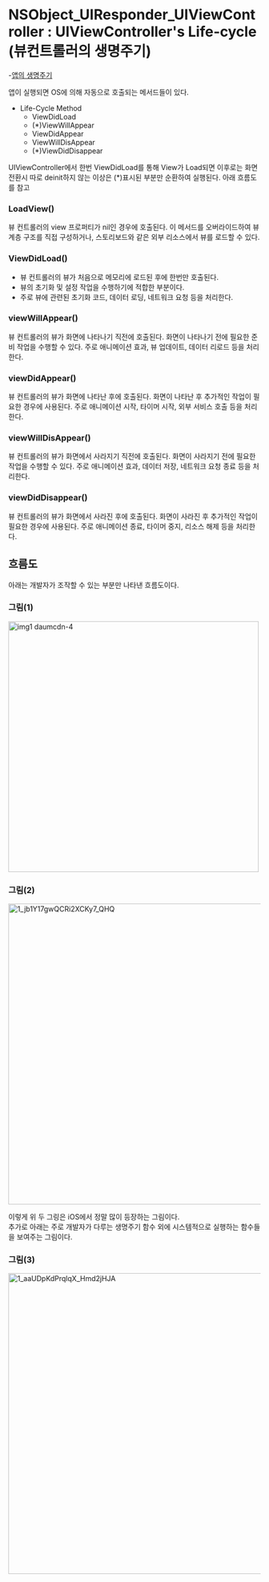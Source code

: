 # NSObject_UIResponder_UIViewController : UIViewController's Life-cycle (뷰컨트롤러의 생명주기)
-[앱의 생명주기](https://github.com/isGeekCode/TIL/blob/main/iOS-Framework-UIKit/About_UIKit_003AppLifeCycle.md)

앱이 실행되면 OS에 의해 자동으로 호출되는 메서드들이 있다.  



- Life-Cycle Method
    - ViewDidLoad
    - (*)ViewWillAppear
    - ViewDidAppear
    - ViewWillDisAppear
    - (*)ViewDidDisappear

UIViewController에서 한번 ViewDidLoad를 통해 View가 Load되면 이후로는 화면전환시 따로 deinit하지 않는 이상은 (*)표시된 부분만 순환하여 실행된다. 아래 흐름도를 참고    

### LoadView()
뷰 컨트롤러의 view 프로퍼티가 nil인 경우에 호출된다.
이 메서드를 오버라이드하여 뷰 계층 구조를 직접 구성하거나, 스토리보드와 같은 외부 리소스에서 뷰를 로드할 수 있다.

### ViewDidLoad()
- 뷰 컨트롤러의 뷰가 처음으로 메모리에 로드된 후에 한번만 호출된다.
- 뷰의 초기화 및 설정 작업을 수행하기에 적합한 부분이다.
- 주로 뷰에 관련된 초기화 코드, 데이터 로딩, 네트워크 요청 등을 처리한다.

### viewWillAppear() 
뷰 컨트롤러의 뷰가 화면에 나타나기 직전에 호출된다.
화면이 나타나기 전에 필요한 준비 작업을 수행할 수 있다.
주로 애니메이션 효과, 뷰 업데이트, 데이터 리로드 등을 처리한다.

### viewDidAppear() 
뷰 컨트롤러의 뷰가 화면에 나타난 후에 호출된다.
화면이 나타난 후 추가적인 작업이 필요한 경우에 사용된다.
주로 애니메이션 시작, 타이머 시작, 외부 서비스 호출 등을 처리한다.

### viewWillDisAppear() 
뷰 컨트롤러의 뷰가 화면에서 사라지기 직전에 호출된다.
화면이 사라지기 전에 필요한 작업을 수행할 수 있다.
주로 애니메이션 효과, 데이터 저장, 네트워크 요청 종료 등을 처리한다.

### viewDidDisappear() 
뷰 컨트롤러의 뷰가 화면에서 사라진 후에 호출된다.
화면이 사라진 후 추가적인 작업이 필요한 경우에 사용된다.
주로 애니메이션 종료, 타이머 중지, 리소스 해제 등을 처리한다.

## 흐름도

아래는 개발자가 조작할 수 있는 부분만 나타낸 흐름도이다.
### 그림(1)  
  <img width="500" alt="img1 daumcdn-4" src="https://github.com/isGeekCode/TIL/assets/76529148/23d9c401-415f-4bca-93e3-744f06224a29">  

### 그림(2)  
  <img width="600" alt="1_jb1Y17gwQCRi2XCKy7_QHQ" src="https://github.com/isGeekCode/TIL/assets/76529148/73d9eb10-f7f8-409c-8ace-913b9c785f29">  
  
    
이렇게 위 두 그링은 iOS에서 정말 많이 등장하는 그림이다.   
추가로 아래는 주로 개발자가 다루는 생명주기 함수 외에 시스템적으로 실행하는 함수들을 보여주는 그림이다.  

### 그림(3)  
  <img width="600" alt="1_aaUDpKdPrqlqX_Hmd2jHJA" src="https://github.com/isGeekCode/TIL/assets/76529148/140998e1-8620-4328-a067-465fbdea375f">  
